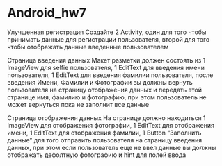 # Android_hw7

Улучшенная регистрация
Создайте 2 Activity, один для того чтобы принимать данные для регистрации
пользователя, второй для того чтобы отображать данные введенные
пользователем

Страница введения данных
Макет разметки должен состоять из 1 ImageView для selfie пользователя, 1
EditText для введения имени пользователя, 1 EditText для введения фамилии
пользователя, после введения Имени, Фамилии и Фотографии вы должны
вернуть пользователя на страницу отображения данных и передать этой
странице имя, фамилию и фотографию, при этом пользователь не может
вернуться пока не заполнит все данные

Страница отображения данных
На странице должно находиться 1 ImageView для отображения фотографии,
1 EditText для отображения имени, 1 EditText для отображения фамилии, 1
Button “Заполнить данные” для того отправить пользователя на страницу
введения данных, при этом если пользователь еще не ввел данные вы
должны отображать дефолтную фотографию и hint для полей ввода
